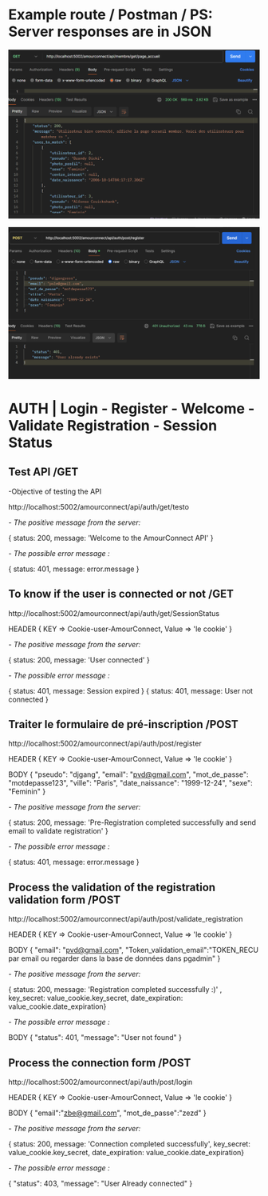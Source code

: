 # Example route / Postman / PS: Server responses are in JSON


![Exemple GET](./assets/get_accueil_membre.png)

![Exemple POST](./assets/post_register.png)


# AUTH | Login - Register - Welcome - Validate Registration - Session Status


## Test API /GET

-Objective of testing the API


http://localhost:5002/amourconnect/api/auth/get/testo


*- The positive message from the server:*

{ status: 200, message: 'Welcome to the AmourConnect API' }


*- The possible error message :*

{ status: 401, message: error.message }

## To know if the user is connected or not /GET

http://localhost:5002/amourconnect/api/auth/get/SessionStatus


HEADER {
    KEY => Cookie-user-AmourConnect, Value => 'le cookie'
}

*- The positive message from the server:*

{ status: 200, message: 'User connected' }

*- The possible error message :*

{ status: 401, message: Session expired }
{ status: 401, message: User not connected }


## Traiter le formulaire de pré-inscription /POST

http://localhost:5002/amourconnect/api/auth/post/register


HEADER {
    KEY => Cookie-user-AmourConnect, Value => 'le cookie'
}

BODY {
  "pseudo": "djgang",
  "email": "pvd@gmail.com",
  "mot_de_passe": "motdepasse123",
  "ville": "Paris",
  "date_naissance": "1999-12-24",
  "sexe": "Feminin"
}

*- The positive message from the server:*

{ status: 200, message: 'Pre-Registration completed successfully and send email to validate registration' }

*- The possible error message :*

{ status: 401, message: error.message }

## Process the validation of the registration validation form /POST

http://localhost:5002/amourconnect/api/auth/post/validate_registration


HEADER {
    KEY => Cookie-user-AmourConnect, Value => 'le cookie'
}


BODY {
  "email": "pvd@gmail.com",
  "Token_validation_email":"TOKEN_RECU par email ou regarder dans la base de données dans pgadmin"
}


*- The positive message from the server:*

{ status: 200, message: 'Registration completed successfully :)' , key_secret: value_cookie.key_secret, date_expiration: value_cookie.date_expiration}

*- The possible error message :*

BODY { "status": 401, "message": "User not found" }

## Process the connection form /POST

http://localhost:5002/amourconnect/api/auth/post/login


HEADER {
    KEY => Cookie-user-AmourConnect, Value => 'le cookie'
}

BODY {
  "email":"zbe@gmail.com",
  "mot_de_passe":"zezd"
}


*- The positive message from the server:*

{ status: 200, message: 'Connection completed successfully', key_secret: value_cookie.key_secret, date_expiration: value_cookie.date_expiration}

*- The possible error message :*

{ "status": 403, "message": "User Already connected" }


<!-- # PARTIE Membre ROUTE PRIVE (Faut être connectée) | Accueil Membre - Profil

## Afficher page Accueil Membre /GET

http://localhost:5002/amourconnect/api/membre/get/page_accueil

HEADER {
    KEY => Cookie-user-AmourConnect, Value => 'le cookie'
}

*- The positive message from the server:*

{
status: 200,
message: `Utilisateur bien connecté, affiche la page accueil membre. Voici des utilisateurs pour matcher => `,
user_to_match: user_to_match,
donnees_utilisateur_connecte: donnees_utilisateur_connecte
}

OU

{
status: 200,
message: `Utilisateur bien connecté. Malheureusement, aucun utilisateur trouvé en fonction du sexe opposé, ville, date de naissance (entre moins ou plus de 5 ans) :/`
}

*- The possible error message :*

{ status: 401, message: error.message } -->